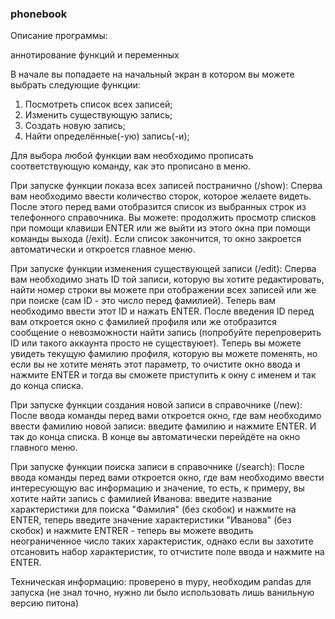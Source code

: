 ### phonebook

Описание программы:

аннотирование функций и переменных

В начале вы попадаете на начальный экран в котором вы можете выбрать следующие функции:

1. Посмотреть список всех записей;
2. Изменить существующую запись;
3. Создать новую запись;
4. Найти определённые(-ую) запись(-и);

Для выбора любой функции вам необходимо прописать соответствующую команду, как это прописано в меню. 


При запуске функции показа всех записей постранично (/show):
Сперва вам необходимо ввести количество сторок, которое желаете видеть. После этого перед вами отобразится список из выбранных строк из телефонного справочника. 
Вы можете: продолжить просмотр списков при помощи клавиши ENTER или же выйти из этого окна при помощи команды выхода (/exit). Если список закончится, то окно закроется автоматически и 
откроется главное меню.


При запуске функции изменения существующей записи (/edit):
Сперва вам необходимо знать ID той записи, которую вы хотите редактировать, найти номер строки вы можете при отображении всех записей или же при поиске (сам ID - это число перед фамилией).
Теперь вам необходимо ввести этот ID и нажать ENTER. После введения ID перед вам откроется окно с фамилией профиля или же отобразится сообщение о невозможности найти запись (попробуйте перепроверить ID или
такого аккаунта просто не существуюет). Теперь вы можете увидеть текущую фамилию профиля, которую вы можете поменять, но если вы не хотите менять этот параметр, то очистите окно ввода и нажмите ENTER и тогда вы сможете 
приступить к окну с именем и так до конца списка.


При запуске функции создания новой записи в справочнике (/new):
После ввода команды перед вами откроется окно, где вам необходимо ввести фамилию новой записи: введите фамилию и нажмите ENTER. И так до конца списка. В конце вы автоматически перейдёте на окно главного меню.


При запуске функции поиска записи в справочнике (/search):
После ввода команды перед вами откроется окно, где вам необходимо ввести интересующую вас информацию и значение, то есть, к примеру, вы хотите найти запись с фамилией Иванова: введите название 
характеристики для поиска "Фамилия" (без скобок) и нажмите на ENTER, теперь введите значение характеристики "Иванова" (без скобок) и нажмите ENTRER - теперь вы можете вводить неограниченное число таких характеристик,
однако если вы захотите отсановить набор характеристик, то отчистите поле ввода и нажмите на ENTER.


Техническая информацию:
проверено в mypy, необходим pandas для запуска (не знал точно, нужно ли было использовать лишь ванильную версию питона)

